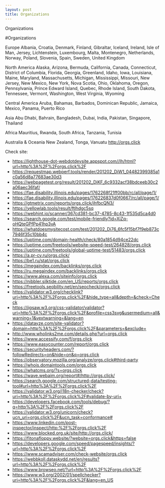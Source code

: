 ```yaml
---
layout: post
title: Organizations
---
```


Organizations

#Organizations

Europe
Albania, Croatia, Denmark, Finland, Gibraltar, Iceland, Ireland, Isle of Man, Jersey, Lichtenstein, Luxembourg, Malta, Montenegro, Netherlands, Norway, Poland, Slovenia, Spain, Sweden, United Kingdom

North America
Alaska, Arizona, Bermuda, California, Canada, Connecticut, District of Columbia, Florida, Georgia, Greenland, Idaho, Iowa, Louisiana, Maine, Maryland, Massachusetts, Michigan, Mississippi, Missouri, New Jersey, New Mexico, New York, Nova Scotia, Ohio, Oklahoma, Oregon, Pennsylvania, Prince Edward Island, Quebec, Rhode Island, South Dakota, Tennessee, Vermont, Washington, West Virginia, Wyoming

Central America
Aruba, Bahamas, Barbados, Dominican Republic, Jamaica, Mexico, Panama, Puerto Rico

Asia
Abu Dhabi, Bahrain, Bangladesh, Dubai, India, Pakistan, Singapore, Thailand

Africa
Mauritius, Rwanda, South Africa, Tanzania, Tunisia

Australia & Oceania
New Zealand, Tonga, Vanuatu
<http://orgs.click>

Check site:
* <https://lighthouse-dot-webdotdevsite.appspot.com//lh/html?url=http%3A%2F%2Forgs.click%2F>
* <https://requestmap.webperf.tools/render/201202_DiW1_04482399385a1c0a56d8a77683ae30d3>
* <https://webpagetest.org/result/201202_DiKF_6c9332acf38bdceeb30c2a06aec36faf/>
* <https://fae.disability.illinois.edu/pages/1762268f21ff00bb/rc/all/page/1/>
* <https://fae.disability.illinois.edu/pages/176226837d0f0667/rc/all/page/1/>
* <https://gtmetrix.com/reports/orgs.click/ihfbcQN3/>
* <https://yellowlab.tools/result/ftlhdgc5sq>
* <https://webhint.io/scanner/367cd381-bc37-4785-8c43-1f535d5ca4d0>
* <https://search.google.com/test/mobile-friendly?id=XiZq-oHQteGPfPp41hp3vA>
* <https://whatdoesmysitecost.com/test/201202_Di76_6fc5f15bf7f9eb873c7946f35c10bb4c>
* <https://uptime.com/domain-health/check/80a1854d94ce22dc>
* <https://uptime.com/freetools/website-speed-test/264828/orgs.click>
* <https://uptime.com/freetools/global-uptime-test/51483/orgs.click>
* <https://a.pr-cy.ru/orgs.click/>
* <https://be1.ru/stat/orgs.click>
* <https://megaindex.com/backlinks/orgs.click>
* <https://ru.megaindex.com/backlinks/orgs.click>
* <https://www.alexa.com/siteinfo/orgs.click>
* <https://nibbler.silktide.com/en_US/reports/orgs.click>
* <https://freetools.seobility.net/en/seocheck/orgs.click>
* <https://validator.w3.org/checklink?uri=http%3A%2F%2Forgs.click%2F&hide_type=all&depth=&check=Check>
* <https://jigsaw.w3.org/css-validator/validator?uri=http%3A%2F%2Forgs.click%2F&profile=css3svg&usermedium=all&warning=1&vextwarning=&lang=en>
* <https://datayze.com/site-validator?domain=http%3A%2F%2Forgs.click%2F&parameters=&exclude=>
* <http://www.wholinks2me.com/details.php?url=orgs.click>
* <https://www.accessify.com/f/orgs.click>
* <https://www.easycounter.com/report/orgs.click>
* <https://securityheaders.com/?followRedirects=on&hide=on&q=orgs.click>
* <https://observatory.mozilla.org/analyze/orgs.click#third-party>
* <https://whois.domaintools.com/orgs.click>
* <https://whatcms.org/?s=orgs.click>
* <https://wave.webaim.org/report#/http://orgs.click/>
* <https://search.google.com/structured-data/testing-tool#url=http%3A%2F%2Forgs.click%2F>
* <https://validator.w3.org/i18n-checker/check?uri=http%3A%2F%2Forgs.click%2F#validate-by-uri+>
* <https://developers.facebook.com/tools/debug/?q=http%3A%2F%2Forgs.click%2F>
* <https://validator.w3.org/unicorn/check?ucn_uri=orgs.click%2F&ucn_task=conformance#>
* <https://www.linkedin.com/post-inspector/inspect/http:%2F%2Forgs.click%2F>
* <https://www.blocked.org.uk/site/http://orgs.click/>
* <https://fitonafloppy.website/?website=orgs.click&https=false>
* <https://developers.google.com/speed/pagespeed/insights/?url=http%3A%2F%2Forgs.click%2F>
* <https://www.scamadviser.com/check-website/orgs.click>
* <https://webbkoll.dataskydd.net/en/results?url=http%3A%2F%2Forgs.click%2F>
* <https://www.browseo.net/?url=http%3A%2F%2Forgs.click%2F>
* <https://www.w3.org/2002/01/spellchecker?uri=http%3A%2F%2Forgs.click%2F&lang=en_US>
